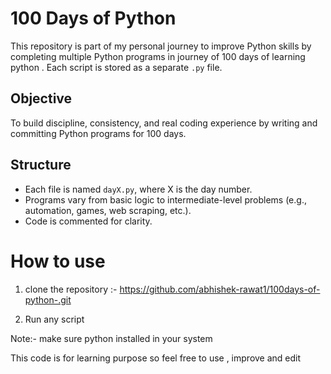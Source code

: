 # 100 Days of Python

This repository is part of my personal journey to improve Python skills by completing multiple Python programs in journey of 100 days of learning python . Each script is stored as a separate `.py` file.
## Objective

To build discipline, consistency, and real coding experience by writing and committing Python programs for 100 days.

## Structure

- Each file is named `dayX.py`, where X is the day number.
- Programs vary from basic logic to intermediate-level problems (e.g., automation, games, web scraping, etc.).
- Code is commented for clarity.

# How to use
 1) clone the repository :- 
    https://github.com/abhishek-rawat1/100days-of-python-.git

 2) Run any script 

Note:- make sure python installed in your system 

This code is for learning purpose so feel free to use , improve and edit

